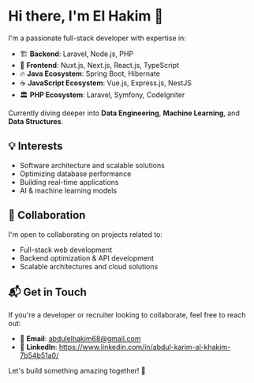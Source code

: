 # Hi there, I'm El Hakim 👋

I'm a passionate full-stack developer with expertise in:
- 🏗 **Backend**: Laravel, Node.js, PHP
- 🎨 **Frontend**: Nuxt.js, Next.js, React.js, TypeScript
- 🔥 **Java Ecosystem**: Spring Boot, Hibernate
- ☕ **JavaScript Ecosystem**: Vue.js, Express.js, NestJS
- 🏛 **PHP Ecosystem**: Laravel, Symfony, CodeIgniter

Currently diving deeper into **Data Engineering**, **Machine Learning**, and **Data Structures**.

## 💡 Interests
- Software architecture and scalable solutions
- Optimizing database performance
- Building real-time applications
- AI & machine learning models

## 🤝 Collaboration
I'm open to collaborating on projects related to:
- Full-stack web development
- Backend optimization & API development
- Scalable architectures and cloud solutions

## 📬 Get in Touch
If you're a developer or recruiter looking to collaborate, feel free to reach out:
- 📧 **Email**: abdulelhakim68@gmail.com
- 💼 **LinkedIn**: https://www.linkedin.com/in/abdul-karim-al-khakim-7b54b51a0/

Let's build something amazing together! 🚀
